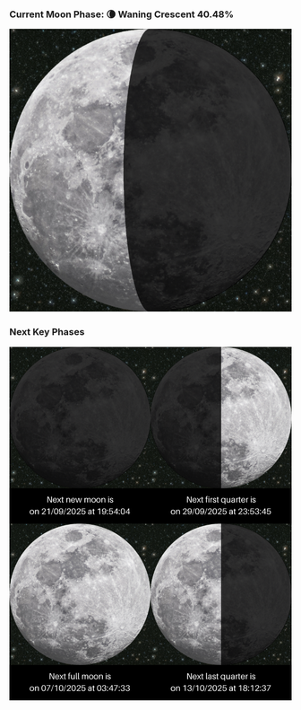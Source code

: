 ### Current Moon Phase: 🌘 Waning Crescent 40.48%
![Moon Phase](moonphase.png)
### Next Key Phases
![Gallery](gallery.png)